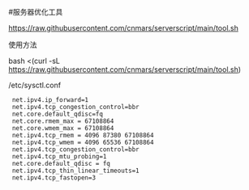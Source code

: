 #服务器优化工具

https://raw.githubusercontent.com/cnmars/serverscript/main/tool.sh


使用方法


bash <(curl -sL https://raw.githubusercontent.com/cnmars/serverscript/main/tool.sh) 


/etc/sysctl.conf

     net.ipv4.ip_forward=1
     net.ipv4.tcp_congestion_control=bbr
     net.core.default_qdisc=fq
     net.core.rmem_max = 67108864
     net.core.wmem_max = 67108864
     net.ipv4.tcp_rmem = 4096 87380 67108864
     net.ipv4.tcp_wmem = 4096 65536 67108864
     net.ipv4.tcp_congestion_control=bbr
     net.ipv4.tcp_mtu_probing=1
     net.core.default_qdisc = fq
     net.ipv4.tcp_thin_linear_timeouts=1
     net.ipv4.tcp_fastopen=3



